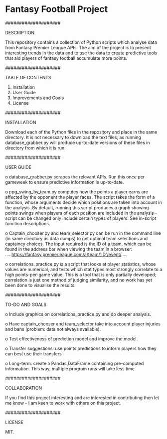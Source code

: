 # Fantasy Football Project


####################

DESCRIPTION


This repository contains a collection of Python scripts which analyse data from Fantasy Premier League APIs. The aim of the project is to present interesting trends in the data and to use the data to create predictive tools that aid players of fantasy football accumulate more points.


####################

TABLE OF CONTENTS


1. Installation
2. User Guide
3. Improvements and Goals
4. License


####################

INSTALLATION


Download each of the Python files in the repository and place in the same directory. It is not necessary to download the text files, as running database_grabber.py will produce up-to-date versions of these files in directory from which it is run.


####################

USER GUIDE

o database_grabber.py scrapes the relevant APIs. Run this once per gameweek to ensure predictive information is up-to-date.

o ppg_swing_by_team.py computes how the points a player earns are affected by the opponent the player faces. The script takes the form of a function, whose arguments decide which positions are taken into account in the analysis. By default, running this script produces a graph showing points swings when players of each position are included in the analysis - script can be changed only include certain types of players. See in-script function descriptions.

o Captain_chooser.py and team_selector.py can be run in the command line (in same directory as data dumps) to get optimal team selections and captaincy choices. The input required is the ID of a team, which can be found in the address bar when viewing the team in a browser: .....https://fantasy.premierleague.com/a/team/'ID'/event/.....

o correlations_practice.py is a script that looks at player statistics, whose values are numerical, and tests which stat types most strongly correlate to a high points-per-game value. This is a tool that is only partially developed; correlation is just one method of judging similarity, and no work has yet been done to visualise the results.

####################

TO-DO AND GOALS

o Include graphics on correlations_practice.py and do deeper analysis.

o Have captain_chooser and team_selector take into account player injuries and bans (problem: data not always available).

o Test effectiveness of prediction model and improve the model.

o Transfer suggestions: use points predictions to inform players how they can best use their transfers

o Long-term: create a Pandas DataFrame containing pre-computed information. This way, multiple program runs will take less time.


####################

COLLABORATION

If you find this project interesting and are interested in contributing then let me know - I am keen to work with others on this project.


####################

LICENSE

MIT.
